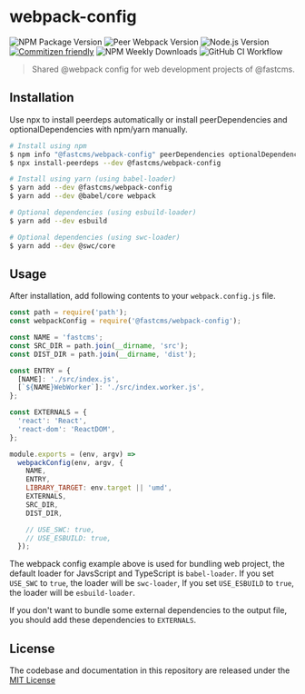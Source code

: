 # webpack-config

![NPM Package Version](https://img.shields.io/npm/v/@fastcms/webpack-config) ![Peer Webpack Version](https://img.shields.io/npm/dependency-version/@fastcms/webpack-config/peer/webpack) ![Node.js Version](https://img.shields.io/node/v/@fastcms/webpack-config) [![Commitizen friendly](https://img.shields.io/badge/commitizen-friendly-brightgreen.svg)](http://commitizen.github.io/cz-cli/) ![NPM Weekly Downloads](https://img.shields.io/npm/dw/@fastcms/webpack-config) ![GitHub CI Workflow](https://github.com/fastcms/webpack-config/actions/workflows/main.yml/badge.svg)

> Shared @webpack config for web development projects of @fastcms.

## Installation

Use npx to install peerdeps automatically or install peerDependencies and optionalDependencies with npm/yarn manually.

```bash
# Install using npm
$ npm info "@fastcms/webpack-config" peerDependencies optionalDependencies
$ npx install-peerdeps --dev @fastcms/webpack-config

# Install using yarn (using babel-loader)
$ yarn add --dev @fastcms/webpack-config
$ yarn add --dev @babel/core webpack

# Optional dependencies (using esbuild-loader)
$ yarn add --dev esbuild

# Optional dependencies (using swc-loader)
$ yarn add --dev @swc/core
```

## Usage

After installation, add following contents to your `webpack.config.js` file.

```js
const path = require('path');
const webpackConfig = require('@fastcms/webpack-config');

const NAME = 'fastcms';
const SRC_DIR = path.join(__dirname, 'src');
const DIST_DIR = path.join(__dirname, 'dist');

const ENTRY = {
  [NAME]: './src/index.js',
  [`${NAME}WebWorker`]: './src/index.worker.js',
};

const EXTERNALS = {
  'react': 'React',
  'react-dom': 'ReactDOM',
};

module.exports = (env, argv) =>
  webpackConfig(env, argv, {
    NAME,
    ENTRY,
    LIBRARY_TARGET: env.target || 'umd',
    EXTERNALS,
    SRC_DIR,
    DIST_DIR,

    // USE_SWC: true,
    // USE_ESBUILD: true,
  });
```

The webpack config example above is used for bundling web project, the default loader for JavsScript and TypeScript is `babel-loader`. If you set `USE_SWC` to `true`, the loader will be `swc-loader`, If you set `USE_ESBUILD` to `true`, the loader will be `esbuild-loader`.

If you don't want to bundle some external dependencies to the output file, you should add these dependencies to `EXTERNALS`.

## License

The codebase and documentation in this repository are released under the [MIT License](./license)
